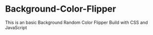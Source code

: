 # Background-Color-Flipper
This is an basic Background Random Color Flipper Build with CSS and  JavaScript 
